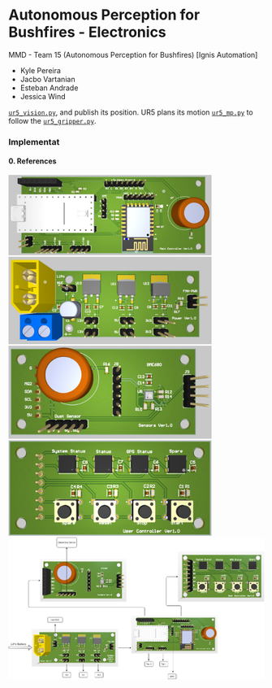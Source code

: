 #  Autonomous Perception for Bushfires - Electronics
MMD - Team 15 (Autonomous Perception for Bushfires) [Ignis Automation]
- Kyle Pereira
- Jacbo Vartanian
- Esteban Andrade
- Jessica  Wind

[`ur5_vision.py`](https://github.com/lihuang3/ur5_ROS-Gazebo/blob/master/ur5_vision.py), and publish its position. UR5 plans its motion [`ur5_mp.py`](https://github.com/lihuang3/ur5_ROS-Gazebo/blob/master/ur5_mp.py) to follow the  [`ur5_gripper.py`](https://github.com/lihuang3/ur5_ROS-Gazebo/blob/master/ur5_gripper.py). 


### Implementat


#### 0. References


<img src="https://github.com/kyleprr/Autonomous-Perception-Bushfires-Electronics/blob/main/Images/Main-Controller.jpg" width="400">

<img src="https://github.com/kyleprr/Autonomous-Perception-Bushfires-Electronics/blob/main/Images/Power-Management.jpg" width="400">


<img src="https://github.com/kyleprr/Autonomous-Perception-Bushfires-Electronics/blob/main/Images/Sensors.jpg" width="400">

<img src="https://github.com/kyleprr/Autonomous-Perception-Bushfires-Electronics/blob/main/Images/User-Controller.jpg" width="400">



<img src="https://github.com/kyleprr/Autonomous-Perception-Bushfires-Electronics/blob/main/Images/Connections.png" width="1200">
